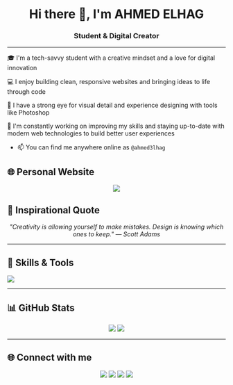 <h1 align="center">Hi there 👋, I'm AHMED ELHAG</h1>
<h3 align="center">Student & Digital Creator</h3>

---
🎓 I'm a tech-savvy student with a creative mindset and a love for digital innovation

💻 I enjoy building clean, responsive websites and bringing ideas to life through code

🎨 I have a strong eye for visual detail and experience designing with tools like Photoshop

🚀 I'm constantly working on improving my skills and staying up-to-date with modern web technologies to build better user experiences  
- 📫 You can find me anywhere online as `@ahmed3lhag`  


## 🌐 Personal Website

<p align="center">
  <a href="https://ahmedelhag.pages.dev" target="_blank"><img src="https://img.shields.io/badge/Website-000000?style=flat&logo=google-chrome&logoColor=white"/></a>
</p>


## 💬 Inspirational Quote

<p align="center">
  <i>"Creativity is allowing yourself to make mistakes. Design is knowing which ones to keep." — Scott Adams</i>
</p>

---

## 🧰 Skills & Tools

<img src="https://skillicons.dev/icons?i=html,css,js,python,git,github,ps,windows,linux,powershell" />
<br>



---

## 📊 GitHub Stats

<p align="center">
  <img src="https://github-readme-stats.vercel.app/api?username=ahmed3lhag&show_icons=true&theme=radical" />
  <img src="https://github-readme-stats.vercel.app/api/top-langs/?username=ahmed3lhag&layout=compact&theme=radical" />
</p>

---

## 🌐 Connect with me

<p align="center">
  <a href="https://twitter.com/ahmed3lhag" target="blank"><img src="https://img.shields.io/badge/Twitter-1DA1F2?style=flat&logo=twitter&logoColor=white"/></a>
  <a href="https://www.instagram.com/ahmed3lhag" target="blank"><img src="https://img.shields.io/badge/Instagram-E4405F?style=flat&logo=instagram&logoColor=white"/></a>
  <a href="https://www.linkedin.com/in/ahmed3lhag" target="blank"><img src="https://img.shields.io/badge/LinkedIn-0077B5?style=flat&logo=linkedin&logoColor=white"/></a>
  <a href="https://t.me/ahmed3lhag" target="blank"><img src="https://img.shields.io/badge/Telegram-2CA5E0?style=flat&logo=telegram&logoColor=white"/></a>
</p>
